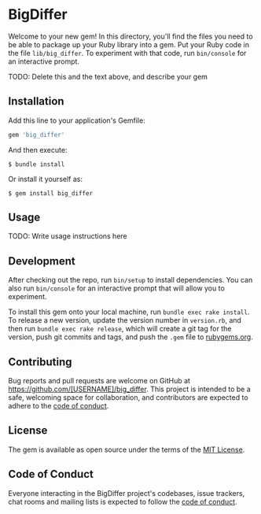 # BigDiffer

Welcome to your new gem! In this directory, you'll find the files you need to be able to package up your Ruby library into a gem. Put your Ruby code in the file `lib/big_differ`. To experiment with that code, run `bin/console` for an interactive prompt.

TODO: Delete this and the text above, and describe your gem

## Installation

Add this line to your application's Gemfile:

```ruby
gem 'big_differ'
```

And then execute:

    $ bundle install

Or install it yourself as:

    $ gem install big_differ

## Usage

TODO: Write usage instructions here

## Development

After checking out the repo, run `bin/setup` to install dependencies. You can also run `bin/console` for an interactive prompt that will allow you to experiment.

To install this gem onto your local machine, run `bundle exec rake install`. To release a new version, update the version number in `version.rb`, and then run `bundle exec rake release`, which will create a git tag for the version, push git commits and tags, and push the `.gem` file to [rubygems.org](https://rubygems.org).

## Contributing

Bug reports and pull requests are welcome on GitHub at https://github.com/[USERNAME]/big_differ. This project is intended to be a safe, welcoming space for collaboration, and contributors are expected to adhere to the [code of conduct](https://github.com/[USERNAME]/big_differ/blob/master/CODE_OF_CONDUCT.md).


## License

The gem is available as open source under the terms of the [MIT License](https://opensource.org/licenses/MIT).

## Code of Conduct

Everyone interacting in the BigDiffer project's codebases, issue trackers, chat rooms and mailing lists is expected to follow the [code of conduct](https://github.com/[USERNAME]/big_differ/blob/master/CODE_OF_CONDUCT.md).
